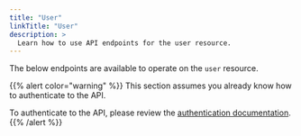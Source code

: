 ```yaml
---
title: "User"
linkTitle: "User"
description: >
  Learn how to use API endpoints for the user resource.
---
```


The below endpoints are available to operate on the `user` resource.

{{% alert color="warning" %}}
This section assumes you already know how to authenticate to the API.

To authenticate to the API, please review the [authentication documentation](/docs/reference/api/authentication/).
{{% /alert %}}
